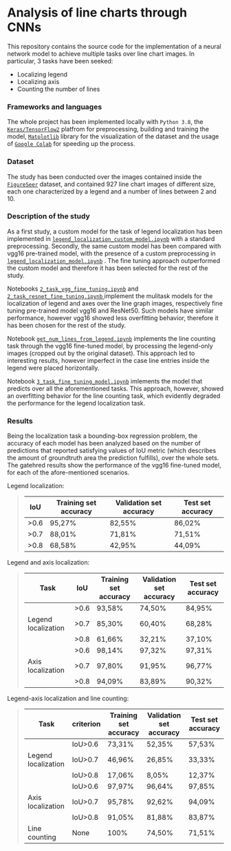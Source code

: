 # Analysis of line charts through CNNs
This repository contains the source code for the implementation of a neural network model to achieve multiple tasks over line chart images. In particular, 3 tasks have been seeked:
- Localizing legend
- Localizing axis
- Counting the number of lines

### Frameworks and languages
The whole project has been implemented locally with `Python 3.8`, the [`Keras/TensorFlow2`](https://www.tensorflow.org/) platfrom for preprocessing, building and training the model, [`Matplotlib`](https://matplotlib.org/) library for the visualization of the dataset and the usage of [`Google Colab`](https://colab.research.google.com/) for speeding up the process.

### Dataset
The study has been conducted over the images contained inside the [`FigureSeer`](https://prior.allenai.org/projects/figureseer) dataset, and contained 927 line chart images of different size, each one characterized by a legend and a number of lines between 2 and 10.

### Description of the study
As a first study, a custom model for the task of legend localization has been implemented in [`legend_localization_custom_model.ipynb`](https://github.com/LeoGori/line_chart_analysis/blob/main/legend_localization_custom_model.ipynb) with a standard preprocessing. Secondly, the same custom model has been compared with vgg16 pre-trained model, with the presence of a custom preprocessing in [`legend_localization_model.ipynb`](https://github.com/LeoGori/line_chart_analysis/blob/main/legend_localization_model.ipynb) . The fine tuning approach outperformed the custom model and therefore it has been selected for the rest of the study.

Notebooks [`2_task_vgg_fine_tuning.ipynb`](https://github.com/LeoGori/line_chart_analysis/blob/main/2_task_vgg_fine_tuning.ipynb) and [`2_task_resnet_fine_tuning.ipynb` ](https://github.com/LeoGori/line_chart_analysis/blob/main/2_task_resnet_fine_tuning.ipynb) implement the mulitask models for the localization of legend and axes over the line graph images, respectively fine tuning pre-trained model vgg16 and ResNet50. Such models have similar performance, however vgg16 showed less overfitting behavior, therefore it has been chosen for the rest of the study.

Notebook [`get_num_lines_from_legend.ipynb`](https://github.com/LeoGori/line_chart_analysis/blob/main/get_num_lines_from_legend.ipynb) implements the line counting task through the vgg16 fine-tuned model, by processing the legend-only images (cropped out by the original dataset). This approach led to interesting results, however imperfect in the case line entries inside the legend were placed horizontally.

Notebook [`3_task_fine_tuning_model.ipynb`](https://github.com/LeoGori/line_chart_analysis/blob/main/3_task_fine_tuning_model.ipynb) imlements the model that predicts over all the aforementioned tasks. This approach, however, showed an overfitting behavior for the line counting task, which evidently degraded the performance for the legend localization task.

### Results
Being the localization task a bounding-box regression problem, the accuracy of each model has been analyzed based on the number of predictions that reported satisfying values of IoU metric (which describes the amount of groundtruth area the prediction fulfills), over the whole sets. The gatehred results show the performance of the vgg16 fine-tuned model, for each of the afore-mentioned scenarios.

Legend localization:
>    | IoU  | Training set accuracy | Validation set accuracy | Test set accuracy |
>    |------|-----------------------|-------------------------|-------------------|
>    | >0.6 | 95,27%                | 82,55%                  | 86,02%            |
>    | >0.7 | 88,01%                | 71,81%                  | 71,51%            |
>    | >0.8 | 68,58%                | 42,95%                  | 44,09%            |


Legend and axis localization:
>| Task                | IoU  | Training set accuracy | Validation set accuracy | Test set accuracy |
>|---------------------|------|-----------------------|-------------------------|-------------------|
>|                     | >0.6 | 93,58%                | 74,50%                  | 84,95%            |
>| Legend localization | >0.7 | 85,30%                | 60,40%                  | 68,28%            |
>|                     | >0.8 | 61,66%                | 32,21%                  | 37,10%            |
>|                     | >0.6 | 98,14%                | 97,32%                  | 97,31%            |
>| Axis localization   | >0.7 | 97,80%                | 91,95%                  | 96,77%            |
>|                     | >0.8 | 94,09%                | 83,89%                  | 90,32%            |

Legend-axis localization and line counting:
>| Task                | criterion | Training set accuracy | Validation set accuracy | Test set accuracy |
>|---------------------|-----------|-----------------------|-------------------------|-------------------|
>|                     | IoU>0.6   | 73,31%                | 52,35%                  | 57,53%            |
>| Legend localization | IoU>0.7   | 46,96%                | 26,85%                  | 33,33%            |
>|                     | IoU>0.8   | 17,06%                | 8,05%                   | 12,37%            |
>|                     | IoU>0.6   | 97,97%                | 96,64%                  | 97,85%            |
>| Axis localization   | IoU>0.7   | 95,78%                | 92,62%                  | 94,09%            |
>|                     | IoU>0.8   | 91,05%                | 81,88%                  | 83,87%            |
>| Line counting       | None      | 100%                  | 74,50%                  | 71,51%            |